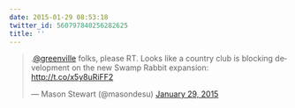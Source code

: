 ```yaml
---
date: 2015-01-29 08:53:18
twitter_id: 560797840256282625
title: ''
---
```


<blockquote class="twitter-tweet"><p lang="en" dir="ltr">.<a href="https://twitter.com/greenville?ref_src=twsrc%5Etfw">@greenville</a> folks, please RT. Looks like a country club is blocking development on the new Swamp Rabbit expansion: <a href="http://t.co/x5y8uRiFF2">http://t.co/x5y8uRiFF2</a></p>&mdash; Mason Stewart (@masondesu) <a href="https://twitter.com/masondesu/status/560793569485529088?ref_src=twsrc%5Etfw">January 29, 2015</a></blockquote>
<script async src="https://platform.twitter.com/widgets.js" charset="utf-8"></script>
